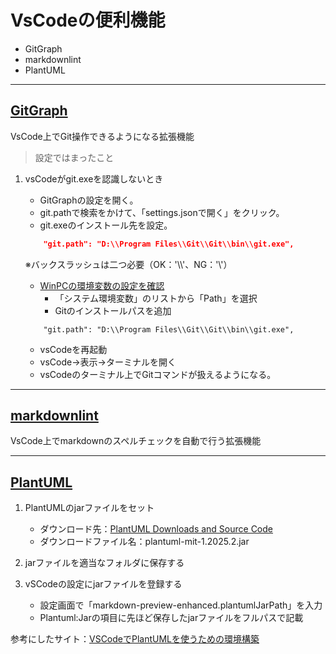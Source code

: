 
# VsCodeの便利機能

* GitGraph
* markdownlint
* PlantUML

---

## [GitGraph](https://marketplace.visualstudio.com/items?itemName=mhutchie.git-graph)

VsCode上でGit操作できるようになる拡張機能

> 設定ではまったこと

1. vsCodeがgit.exeを認識しないとき

   * GitGraphの設定を開く。
   * git.pathで検索をかけて、「settings.jsonで開く」をクリック。
   * git.exeのインストール先を設定。

    ```settings.json
        "git.path": "D:\\Program Files\\Git\\Git\\bin\\git.exe",
    ```

    ※バックスラッシュは二つ必要（OK：'\\\\'、NG：'\\'）

    * [WinPCの環境変数の設定を確認](https://terakoya.sejuku.net/question/detail/35391)
      * 「システム環境変数」のリストから「Path」を選択
      * Gitのインストールパスを追加

    ```システム環境変数
        "git.path": "D:\\Program Files\\Git\\Git\\bin\\git.exe",
    ```

    * vsCodeを再起動
    * vsCode->表示->ターミナルを開く
    * vsCodeのターミナル上でGitコマンドが扱えるようになる。

---

## [markdownlint](https://marketplace.visualstudio.com/items?itemName=DavidAnson.vscode-markdownlint)

VsCode上でmarkdownのスペルチェックを自動で行う拡張機能

---

## [PlantUML](https://marketplace.visualstudio.com/items?itemName=jebbs.plantuml)

1. PlantUMLのjarファイルをセット
    * ダウンロード先：[PlantUML Downloads and Source Code](https://plantuml.com/ja/download)
    * ダウンロードファイル名：plantuml-mit-1.2025.2.jar

2. jarファイルを適当なフォルダに保存する
3. vSCodeの設定にjarファイルを登録する
   * 設定画面で「markdown-preview-enhanced.plantumlJarPath」を入力
   * Plantuml:Jarの項目に先ほど保存したjarファイルをフルパスで記載

参考にしたサイト：[VSCodeでPlantUMLを使うための環境構築](https://overworker.hatenablog.jp/entry/2024/02/17/231225)
